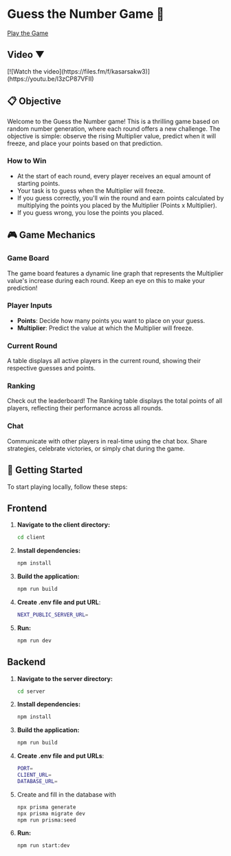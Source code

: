 # Guess the Number Game 🎲

[Play the Game](https://alina-guess-number.netlify.app)

<h2>Video ▼</h2>
[![Watch the video](https://files.fm/f/kasarsakw3)](https://youtu.be/l3zCP87VFII)

## 📋 Objective

Welcome to the Guess the Number game! This is a thrilling game based on random number generation, where each round offers a new challenge. The objective is simple: observe the rising Multiplier value, predict when it will freeze, and place your points based on that prediction.

### How to Win

- At the start of each round, every player receives an equal amount of starting points.
- Your task is to guess when the Multiplier will freeze.
- If you guess correctly, you'll win the round and earn points calculated by multiplying the points you placed by the Multiplier (Points x Multiplier).
- If you guess wrong, you lose the points you placed.

## 🎮 Game Mechanics

### Game Board

The game board features a dynamic line graph that represents the Multiplier value's increase during each round. Keep an eye on this to make your prediction!

### Player Inputs

- **Points**: Decide how many points you want to place on your guess.
- **Multiplier**: Predict the value at which the Multiplier will freeze.

### Current Round

A table displays all active players in the current round, showing their respective guesses and points.

### Ranking

Check out the leaderboard! The Ranking table displays the total points of all players, reflecting their performance across all rounds.

### Chat

Communicate with other players in real-time using the chat box. Share strategies, celebrate victories, or simply chat during the game.

## 🚀 Getting Started

To start playing locally, follow these steps:

## Frontend

1. **Navigate to the client directory:**
   ```bash
   cd client
   ```
2. **Install dependencies:**
   ```bash
   npm install
   ```
3. **Build the application:**
   ```bash
   npm run build
   ```
4. **Create .env file and put URL**:
   ```bash
   NEXT_PUBLIC_SERVER_URL=
   ```
5. **Run:**
   ```bash
   npm run dev
   ```

## Backend

1. **Navigate to the server directory:**
   ```bash
   cd server
   ```
2. **Install dependencies:**
   ```bash
   npm install
   ```
3. **Build the application:**
   ```bash
   npm run build
   ```
4. **Create .env file and put URLs**:
   ```bash
   PORT=
   CLIENT_URL=
   DATABASE_URL=
   ```
5. Create and fill in the database with
   ```bash
   npx prisma generate
   npx prisma migrate dev
   npm run prisma:seed
   ```
6. **Run:**
   ```bash
   npm run start:dev
   ```
